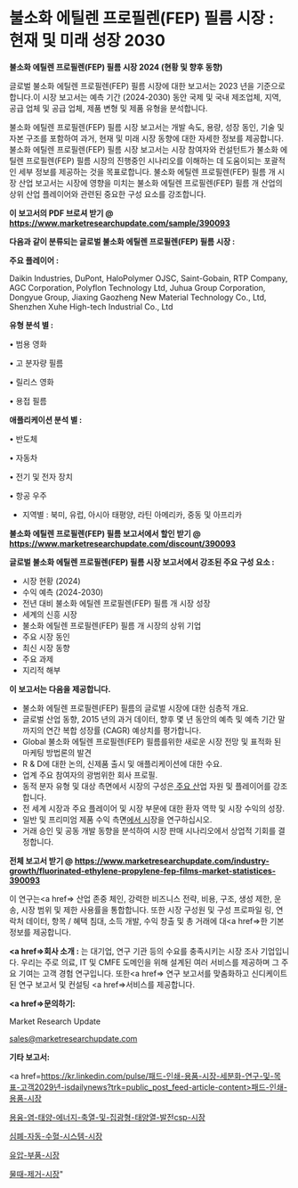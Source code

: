 # 불소화 에틸렌 프로필렌(FEP) 필름 시장 : 현재 및 미래 성장 2030

<strong>불소화 에틸렌 프로필렌(FEP) 필름 시장 2024 (현황 및 향후 동향)</strong>

글로벌 불소화 에틸렌 프로필렌(FEP) 필름 시장에 대한 보고서는 2023 년을 기준으로합니다.이 시장 보고서는 예측 기간 (2024-2030) 동안 국제 및 국내 제조업체, 지역, 공급 업체 및 공급 업체, 제품 변형 및 제품 유형을 분석합니다.

불소화 에틸렌 프로필렌(FEP) 필름 시장 보고서는 개발 속도, 용량, 성장 동인, 기술 및 자본 구조를 포함하여 과거, 현재 및 미래 시장 동향에 대한 자세한 정보를 제공합니다. 불소화 에틸렌 프로필렌(FEP) 필름 시장 보고서는 시장 참여자와 컨설턴트가 불소화 에틸렌 프로필렌(FEP) 필름 시장의 진행중인 시나리오를 이해하는 데 도움이되는 포괄적 인 세부 정보를 제공하는 것을 목표로합니다. 불소화 에틸렌 프로필렌(FEP) 필름 개 시장 산업 보고서는 시장에 영향을 미치는 불소화 에틸렌 프로필렌(FEP) 필름 개 산업의 상위 산업 플레이어와 관련된 중요한 구성 요소를 강조합니다.



<strong>이 보고서의 PDF 브로셔 받기 @ <a href=https://www.marketresearchupdate.com/sample/390093>https://www.marketresearchupdate.com/sample/390093</a></strong>



<strong>다음과 같이 분류되는 글로벌 불소화 에틸렌 프로필렌(FEP) 필름 시장 :</strong>



<strong>주요 플레이어 :</strong>

Daikin Industries, DuPont, HaloPolymer OJSC, Saint-Gobain, RTP Company, AGC Corporation, Polyflon Technology Ltd, Juhua Group Corporation, Dongyue Group, Jiaxing Gaozheng New Material Technology Co., Ltd, Shenzhen Xuhe High-tech Industrial Co., Ltd



<strong>유형 분석 별 :</strong>

• 범용 영화

• 고 분자량 필름

• 릴리스 영화

• 용접 필름



<strong>애플리케이션 분석 별 :</strong>

• 반도체

• 자동차

• 전기 및 전자 장치

• 항공 우주

<ul>
  <li>지역별 : 북미, 유럽, 아시아 태평양, 라틴 아메리카, 중동 및 아프리카</li>
</ul>


<strong>불소화 에틸렌 프로필렌(FEP) 필름 보고서에서 할인 받기 @ <a href=https://www.marketresearchupdate.com/discount/390093>https://www.marketresearchupdate.com/discount/390093</a></strong>



<strong>글로벌 불소화 에틸렌 프로필렌(FEP) 필름 시장 보고서에서 강조된 주요 구성 요소 :</strong>
<ul>
  <li>시장 현황 (2024)</li>
  <li>수익 예측 (2024-2030)</li>
  <li>전년 대비 불소화 에틸렌 프로필렌(FEP) 필름 개 시장 성장</li>
  <li>세계의 신흥 시장</li>
  <li>불소화 에틸렌 프로필렌(FEP) 필름 개 시장의 상위 기업</li>
  <li>주요 시장 동인</li>
  <li>최신 시장 동향</li>
  <li>주요 과제</li>
  <li>지리적 해부</li>
</ul>


<strong>이 보고서는 다음을 제공합니다.</strong>
<ul>
  <li>불소화 에틸렌 프로필렌(FEP) 필름의 글로벌 시장에 대한 심층적 개요.</li>
  <li>글로벌 산업 동향, 2015 년의 과거 데이터, 향후 몇 년 동안의 예측 및 예측 기간 말까지의 연간 복합 성장률 (CAGR) 예상치를 평가합니다.</li>
  <li>Global 불소화 에틸렌 프로필렌(FEP) 필름를위한 새로운 시장 전망 및 표적화 된 마케팅 방법론의 발견</li>
  <li>R &amp; D에 대한 논의, 신제품 출시 및 애플리케이션에 대한 수요.</li>
  <li>업계 주요 참여자의 광범위한 회사 프로필.</li>
  <li>동적 분자 유형 및 대상 측면에서 시장의 구성은<a href=> 주요 산</a>업 자원 및 플레이어를 강조합니다.</li>
  <li>전 세계 시장과 주요 플레이어 및 시장 부문에 대한 환자 역학 및 시장 수익의 성장.</li>
  <li>일반 및 프리미엄 제품 수익 측면<a href=>에서 시</a>장을 연구하십시오.</li>
  <li>거래 승인 및 공동 개발 동향을 분석하여 시장 판매 시나리오에서 상업적 기회를 결정합니다.</li>
</ul>



<strong>전체 보고서 받기 @ <a href=https://www.marketresearchupdate.com/industry-growth/fluorinated-ethylene-propylene-fep-films-market-statistices-390093>https://www.marketresearchupdate.com/industry-growth/fluorinated-ethylene-propylene-fep-films-market-statistices-390093</a></strong>

이 연구는<a href=> 산업 존중</a> 체인, 강력한 비즈니스 전략, 비용, 구조, 생성 제한, 운송, 시장 범위 및 제한 사용률을 통합합니다. 또한 시장 구성원 및 구성 프로파일 링, 연락처 데이터, 항목 / 혜택 침대, 소득 개발, 수익 창출 및 총 거래에 대<a href=>한 기본 </a>정보를 제공합니다.



<strong><a href=>회사 소</a>개 :</strong>
는 대기업, 연구 기관 등의 수요를 충족시키는 시장 조사 기업입니다. 우리는 주로 의료, IT 및 CMFE 도메인을 위해 설계된 여러 서비스를 제공하며 그 주요 기여는 고객 경험 연구입니다. 또한<a href=> 연구 보</a>고서를 맞춤화하고 신디케이트 된 연구 보고서 및 컨설팅 <a href=>서비스</a>를 제공합니다.



<strong><a href=>문의하기:</a></strong>

Market Research Update

sales@marketresearchupdate.com



<strong>기타 보고서:</strong>

<a href=https://kr.linkedin.com/pulse/패드-인쇄-용품-시장-세분화-연구-및-목표-고객2029년-isdailynews?trk=public_post_feed-article-content>패드-인쇄-용품-시장</a>

<a href=https://www.linkedin.com/pulse/용융-염-태양-에너지-축열-및-집광형-태양열-발전csp-시장-경쟁/>용융-염-태양-에너지-축열-및-집광형-태양열-발전csp-시장</a>

<a href=https://www.linkedin.com/pulse/심폐-자동-수혈-시스템-시장-현재-및-미래-성장-2029-analytics-avenue-adventures-24-ana-unqyf/>심폐-자동-수혈-시스템-시장</a>

<a href=https://www.linkedin.com/pulse/유압-부품-시장-동향-및-성장-전망-isdailynews-pn3uf/>유압-부품-시장</a>

<a href=https://www.linkedin.com/pulse/물때-제거-시장-현재-및-미래-성장-2030-trendsetters-talk-360-analysis-sfbof/>물때-제거-시장</a>"
